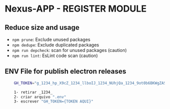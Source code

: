 # Nexus-APP - REGISTER MODULE

## Reduce size and usage

- `npm prune`: Exclude unused packages
- `npm dedupe`: Exclude duplicated packages
- `npm run depcheck`: scan for unused packages (caution)
- `npm run lint`: EsLint code scan (caution)

## ENV File for publish electron releases

```bash
    GH_TOKEN="g_1234_hp_X9cZ_1234_llboIJ_1234_NUhjQa_1234_9ot0b6BKWgZAS12C7S_1234_OO"

    1- retirar _1234_
    2- criar arquivo ".env"
    3- escrever "GH_TOKEN={TOKEN AQUI}"

```
